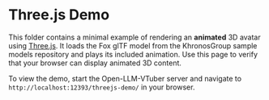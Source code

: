 # Three.js Demo

This folder contains a minimal example of rendering an **animated** 3D avatar using [Three.js](https://threejs.org/). It loads the Fox glTF model from the KhronosGroup sample models repository and plays its included animation. Use this page to verify that your browser can display animated 3D content.

To view the demo, start the Open-LLM-VTuber server and navigate to `http://localhost:12393/threejs-demo/` in your browser.
